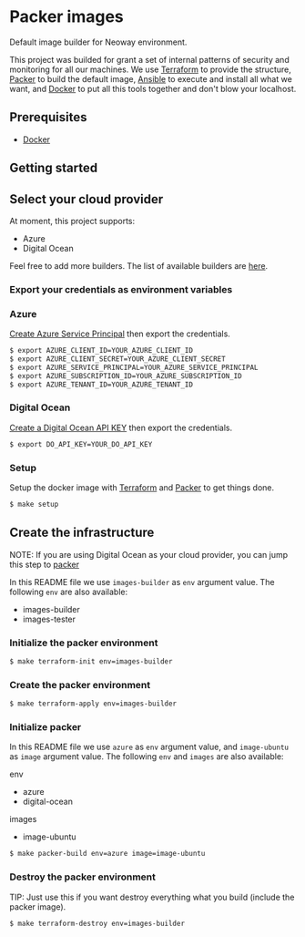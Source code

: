 # Packer images

Default image builder for Neoway environment.

This project was builded for grant a set of internal patterns of security and monitoring for all our machines. We use [Terraform](https://www.terraform.io) to provide the structure, [Packer](https://www.packer.io) to build the default image, [Ansible](https://www.ansible.com) to execute and install all what we want, and [Docker](https://www.docker.com) to put all this tools together and don't blow your localhost.

## Prerequisites

* [Docker](https://docs.docker.com/engine/installation/)

## Getting started

## Select your cloud provider

At moment, this project supports:
- Azure
- Digital Ocean

Feel free to add more builders. The list of available builders are [here](https://www.packer.io/docs/builders/index.html).

### Export your credentials as environment variables

### Azure
[Create Azure Service Principal](https://www.terraform.io/docs/providers/azurerm/authenticating_via_service_principal.html) then export the credentials.

```bash
$ export AZURE_CLIENT_ID=YOUR_AZURE_CLIENT_ID
$ export AZURE_CLIENT_SECRET=YOUR_AZURE_CLIENT_SECRET
$ export AZURE_SERVICE_PRINCIPAL=YOUR_AZURE_SERVICE_PRINCIPAL
$ export AZURE_SUBSCRIPTION_ID=YOUR_AZURE_SUBSCRIPTION_ID
$ export AZURE_TENANT_ID=YOUR_AZURE_TENANT_ID
```

### Digital Ocean
[Create a Digital Ocean API KEY](https://www.digitalocean.com/docs/api/create-personal-access-token/) then export the credentials.

```bash
$ export DO_API_KEY=YOUR_DO_API_KEY
```

### Setup

Setup the docker image with [Terraform](https://www.terraform.io/) and [Packer](https://packer.io) to get things done.

```bash
$ make setup
```

## Create the infrastructure

NOTE: If you are using Digital Ocean as your cloud provider, you can jump this step to [packer](#initialize-packer)


In this README file we use `images-builder` as `env` argument value. The following `env` are also available:
 - images-builder
 - images-tester

### Initialize the packer environment

```bash
$ make terraform-init env=images-builder
```

### Create the packer environment

```bash
$ make terraform-apply env=images-builder
```

### Initialize packer

In this README file we use `azure` as `env` argument value, and `image-ubuntu` as `image` argument value. The following `env` and `images` are also available:

env
 - azure
 - digital-ocean

images
 - image-ubuntu

```bash
$ make packer-build env=azure image=image-ubuntu
```

### Destroy the packer environment

TIP: Just use this if you want destroy everything what you build (include the packer image).

```bash
$ make terraform-destroy env=images-builder
```
